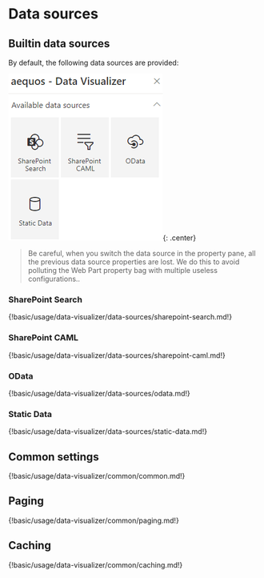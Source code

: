 # Data sources


## Builtin data sources

By default, the following data sources are provided:

!["Available data sources"](../../../../assets/webparts/data_visualizer/page1/available_datasources.png){: .center}

> Be careful, when you switch the data source in the property pane, all the previous data source properties are lost. We do this to avoid polluting the Web Part property bag with multiple useless configurations..

### SharePoint Search

{!basic/usage/data-visualizer/data-sources/sharepoint-search.md!}

### SharePoint CAML

{!basic/usage/data-visualizer/data-sources/sharepoint-caml.md!}

### OData

{!basic/usage/data-visualizer/data-sources/odata.md!}

### Static Data

{!basic/usage/data-visualizer/data-sources/static-data.md!}

## Common settings

{!basic/usage/data-visualizer/common/common.md!}

## Paging

{!basic/usage/data-visualizer/common/paging.md!}

## Caching

{!basic/usage/data-visualizer/common/caching.md!}

